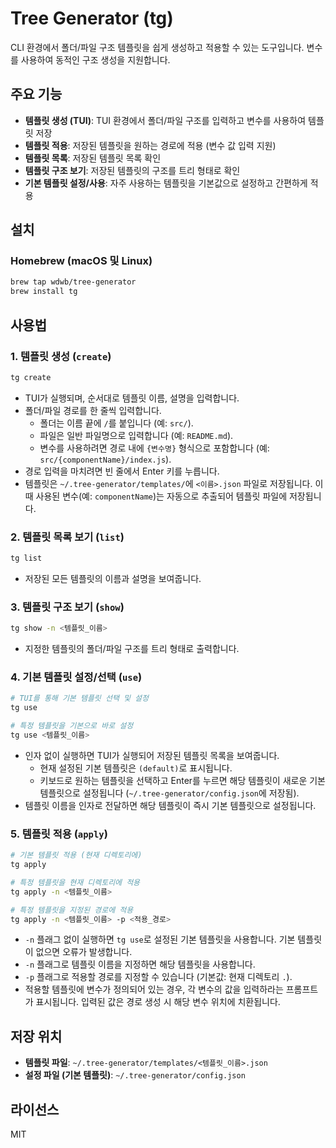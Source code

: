 # Tree Generator (tg)

CLI 환경에서 폴더/파일 구조 템플릿을 쉽게 생성하고 적용할 수 있는 도구입니다. 변수를 사용하여 동적인 구조 생성을 지원합니다.

## 주요 기능

- **템플릿 생성 (TUI)**: TUI 환경에서 폴더/파일 구조를 입력하고 변수를 사용하여 템플릿 저장
- **템플릿 적용**: 저장된 템플릿을 원하는 경로에 적용 (변수 값 입력 지원)
- **템플릿 목록**: 저장된 템플릿 목록 확인
- **템플릿 구조 보기**: 저장된 템플릿의 구조를 트리 형태로 확인
- **기본 템플릿 설정/사용**: 자주 사용하는 템플릿을 기본값으로 설정하고 간편하게 적용

## 설치

### Homebrew (macOS 및 Linux)

```bash
brew tap wdwb/tree-generator
brew install tg
```

## 사용법

### 1. 템플릿 생성 (`create`)

```bash
tg create
```

- TUI가 실행되며, 순서대로 템플릿 이름, 설명을 입력합니다.
- 폴더/파일 경로를 한 줄씩 입력합니다.
  - 폴더는 이름 끝에 `/`를 붙입니다 (예: `src/`).
  - 파일은 일반 파일명으로 입력합니다 (예: `README.md`).
  - 변수를 사용하려면 경로 내에 `{변수명}` 형식으로 포함합니다 (예: `src/{componentName}/index.js`).
- 경로 입력을 마치려면 빈 줄에서 Enter 키를 누릅니다.
- 템플릿은 `~/.tree-generator/templates/`에 `<이름>.json` 파일로 저장됩니다. 이때 사용된 변수(예: `componentName`)는 자동으로 추출되어 템플릿 파일에 저장됩니다.

### 2. 템플릿 목록 보기 (`list`)

```bash
tg list
```

- 저장된 모든 템플릿의 이름과 설명을 보여줍니다.

### 3. 템플릿 구조 보기 (`show`)

```bash
tg show -n <템플릿_이름>
```

- 지정한 템플릿의 폴더/파일 구조를 트리 형태로 출력합니다.

### 4. 기본 템플릿 설정/선택 (`use`)

```bash
# TUI를 통해 기본 템플릿 선택 및 설정
tg use

# 특정 템플릿을 기본으로 바로 설정
tg use <템플릿_이름>
```

- 인자 없이 실행하면 TUI가 실행되어 저장된 템플릿 목록을 보여줍니다.
  - 현재 설정된 기본 템플릿은 `(default)`로 표시됩니다.
  - 키보드로 원하는 템플릿을 선택하고 Enter를 누르면 해당 템플릿이 새로운 기본 템플릿으로 설정됩니다 (`~/.tree-generator/config.json`에 저장됨).
- 템플릿 이름을 인자로 전달하면 해당 템플릿이 즉시 기본 템플릿으로 설정됩니다.

### 5. 템플릿 적용 (`apply`)

```bash
# 기본 템플릿 적용 (현재 디렉토리에)
tg apply

# 특정 템플릿을 현재 디렉토리에 적용
tg apply -n <템플릿_이름>

# 특정 템플릿을 지정된 경로에 적용
tg apply -n <템플릿_이름> -p <적용_경로>
```

- `-n` 플래그 없이 실행하면 `tg use`로 설정된 기본 템플릿을 사용합니다. 기본 템플릿이 없으면 오류가 발생합니다.
- `-n` 플래그로 템플릿 이름을 지정하면 해당 템플릿을 사용합니다.
- `-p` 플래그로 적용할 경로를 지정할 수 있습니다 (기본값: 현재 디렉토리 `.`).
- 적용할 템플릿에 변수가 정의되어 있는 경우, 각 변수의 값을 입력하라는 프롬프트가 표시됩니다. 입력된 값은 경로 생성 시 해당 변수 위치에 치환됩니다.

## 저장 위치

- **템플릿 파일**: `~/.tree-generator/templates/<템플릿_이름>.json`
- **설정 파일 (기본 템플릿)**: `~/.tree-generator/config.json`

## 라이선스

MIT
